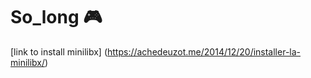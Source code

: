 # So_long   :video_game:


[link to install minilibx] (https://achedeuzot.me/2014/12/20/installer-la-minilibx/)
